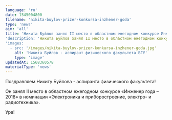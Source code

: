 ```yaml
---
language: 'ru'
date: 1545004800
filename: 'nikita-buylov-prizer-konkursa-inzhener-goda'
type: 'news'
aim: 'all'
title: 'Никита Буйлов занял II место в областном ежегодном конкурсе Инженер года – 2018'
'description: 'Никита Буйлов занял II место в областном ежегодном конкурсе Инженер года – 2018'
'images:
  - src: '/images/nikita-buylov-prizer-konkursa-inzhener-goda.jpg'
    alt: 'Никита Буйлов - аспирант физического факультета ВГУ'
    type: 'image'
updatedAt: 1568360578
materialType: 'news'
---
```

Поздравляем Никиту Буйлова - аспиранта физического факультета!

Он занял II место в областном ежегодном конкурсе «Инженер года – 2018» в номинации «Электроника и приборостроение, электро- и радиотехника».

Ура!
